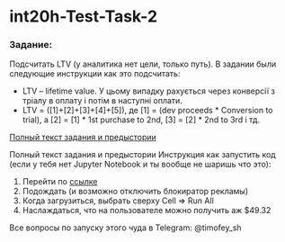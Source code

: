 # int20h-Test-Task-2

### Задание:
Подсчитать LTV (у аналитика нет цели, только путь). В задании были следующие инструкции как это подсчитать: 
- LTV – lifetime value. У цьому випадку рахується через конверсії з тріалу в оплату і потім в наступні оплати.
- LTV = ([1]+[2]+[3]+[4]+[5]), де [1] = (dev proceeds * Conversion to trial), а [2] = [1] * 1st purchase to 2nd, [3] = [2] * 2nd to 3rd і тд.

[Полный текст задания и предыстории](https://github.com/timofey-s/int20h-Test-Task-2/blob/main/ds_task.pdf)

Полный текст задания и предыстории
Инструкция как запустить код (если у тебя нет Jupyter Notebook и ты вообще не шаришь что это):
1.	Перейти по [ссылке]( https://mybinder.org/v2/gh/timofey-s/int20h-Test-Task-2/HEAD?filepath=Task%202.ipynb)
2.	Подождать (и возможно отключить блокиратор рекламы)
3.	Когда загрузиться, выбрать сверху Cell => Run All
4.	Наслаждаться, что на пользователе можно получить аж $49.32

Все вопросы по запуску этого чуда в Telegram: @timofey_sh
